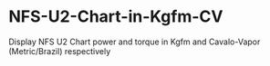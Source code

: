 # NFS-U2-Chart-in-Kgfm-CV
Display NFS U2 Chart power and torque in Kgfm and Cavalo-Vapor (Metric/Brazil) respectively
